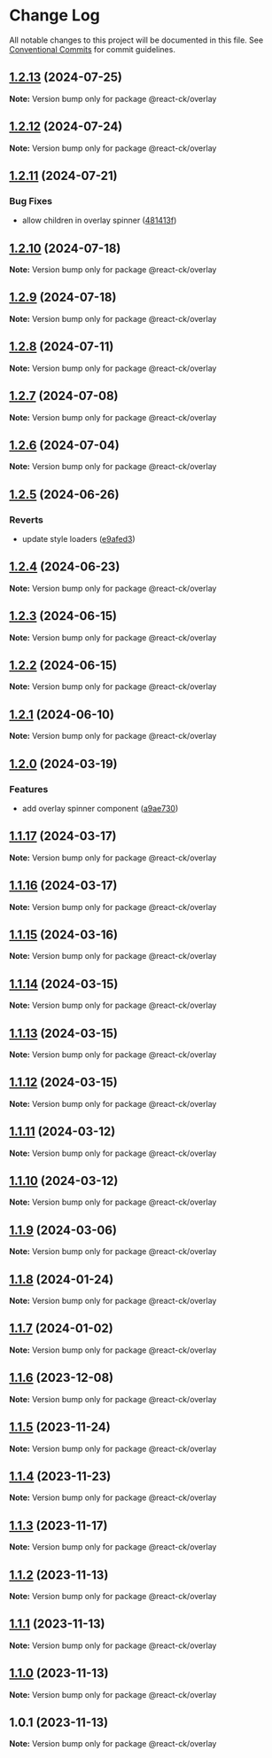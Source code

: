 # Change Log

All notable changes to this project will be documented in this file.
See [Conventional Commits](https://conventionalcommits.org) for commit guidelines.

## [1.2.13](https://github.com/abelflopes/react-ck/compare/@react-ck/overlay@1.2.12...@react-ck/overlay@1.2.13) (2024-07-25)

**Note:** Version bump only for package @react-ck/overlay





## [1.2.12](https://github.com/abelflopes/react-ck/compare/@react-ck/overlay@1.2.11...@react-ck/overlay@1.2.12) (2024-07-24)

**Note:** Version bump only for package @react-ck/overlay





## [1.2.11](https://github.com/abelflopes/react-ck/compare/@react-ck/overlay@1.2.10...@react-ck/overlay@1.2.11) (2024-07-21)


### Bug Fixes

* allow children in overlay spinner ([481413f](https://github.com/abelflopes/react-ck/commit/481413f229fa8ad1f659425c70deec595549bc10))



## [1.2.10](https://github.com/abelflopes/react-ck/compare/@react-ck/overlay@1.2.9...@react-ck/overlay@1.2.10) (2024-07-18)

**Note:** Version bump only for package @react-ck/overlay





## [1.2.9](https://github.com/abelflopes/react-ck/compare/@react-ck/overlay@1.2.8...@react-ck/overlay@1.2.9) (2024-07-18)

**Note:** Version bump only for package @react-ck/overlay





## [1.2.8](https://github.com/abelflopes/react-ck/compare/@react-ck/overlay@1.2.7...@react-ck/overlay@1.2.8) (2024-07-11)

**Note:** Version bump only for package @react-ck/overlay





## [1.2.7](https://github.com/abelflopes/react-ck/compare/@react-ck/overlay@1.2.6...@react-ck/overlay@1.2.7) (2024-07-08)

**Note:** Version bump only for package @react-ck/overlay





## [1.2.6](https://github.com/abelflopes/react-ck/compare/@react-ck/overlay@1.2.5...@react-ck/overlay@1.2.6) (2024-07-04)

**Note:** Version bump only for package @react-ck/overlay





## [1.2.5](https://github.com/abelflopes/react-ck/compare/@react-ck/overlay@1.2.4...@react-ck/overlay@1.2.5) (2024-06-26)


### Reverts

* update style loaders ([e9afed3](https://github.com/abelflopes/react-ck/commit/e9afed309e7893e95b4b02cceb7e9636670740b8))



## [1.2.4](https://github.com/abelflopes/react-ck/compare/@react-ck/overlay@1.2.3...@react-ck/overlay@1.2.4) (2024-06-23)

**Note:** Version bump only for package @react-ck/overlay





## [1.2.3](https://github.com/abelflopes/react-ck/compare/@react-ck/overlay@1.2.2...@react-ck/overlay@1.2.3) (2024-06-15)

**Note:** Version bump only for package @react-ck/overlay





## [1.2.2](https://github.com/abelflopes/react-ck/compare/@react-ck/overlay@1.2.1...@react-ck/overlay@1.2.2) (2024-06-15)

**Note:** Version bump only for package @react-ck/overlay





## [1.2.1](https://github.com/abelflopes/react-ck/compare/@react-ck/overlay@1.2.0...@react-ck/overlay@1.2.1) (2024-06-10)

**Note:** Version bump only for package @react-ck/overlay





## [1.2.0](https://github.com/abelflopes/react-ck/compare/@react-ck/overlay@1.1.17...@react-ck/overlay@1.2.0) (2024-03-19)


### Features

* add overlay spinner component ([a9ae730](https://github.com/abelflopes/react-ck/commit/a9ae73046b61b1dc5a97e24340070d1b812dde14))



## [1.1.17](https://github.com/abelflopes/react-ck/compare/@react-ck/overlay@1.1.16...@react-ck/overlay@1.1.17) (2024-03-17)

**Note:** Version bump only for package @react-ck/overlay





## [1.1.16](https://github.com/abelflopes/react-ck/compare/@react-ck/overlay@1.1.15...@react-ck/overlay@1.1.16) (2024-03-17)

**Note:** Version bump only for package @react-ck/overlay





## [1.1.15](https://github.com/abelflopes/react-ck/compare/@react-ck/overlay@1.1.14...@react-ck/overlay@1.1.15) (2024-03-16)

**Note:** Version bump only for package @react-ck/overlay





## [1.1.14](https://github.com/abelflopes/react-ck/compare/@react-ck/overlay@1.1.13...@react-ck/overlay@1.1.14) (2024-03-15)

**Note:** Version bump only for package @react-ck/overlay





## [1.1.13](https://github.com/abelflopes/react-ck/compare/@react-ck/overlay@1.1.12...@react-ck/overlay@1.1.13) (2024-03-15)

**Note:** Version bump only for package @react-ck/overlay





## [1.1.12](https://github.com/abelflopes/react-ck/compare/@react-ck/overlay@1.1.11...@react-ck/overlay@1.1.12) (2024-03-15)

**Note:** Version bump only for package @react-ck/overlay





## [1.1.11](https://github.com/abelflopes/react-ck/compare/@react-ck/overlay@1.1.10...@react-ck/overlay@1.1.11) (2024-03-12)

**Note:** Version bump only for package @react-ck/overlay





## [1.1.10](https://github.com/abelflopes/react-ck/compare/@react-ck/overlay@1.1.9...@react-ck/overlay@1.1.10) (2024-03-12)

**Note:** Version bump only for package @react-ck/overlay





## [1.1.9](https://github.com/abelflopes/react-ck/compare/@react-ck/overlay@1.1.8...@react-ck/overlay@1.1.9) (2024-03-06)

**Note:** Version bump only for package @react-ck/overlay





## [1.1.8](https://github.com/abelflopes/react-ck/compare/@react-ck/overlay@1.1.7...@react-ck/overlay@1.1.8) (2024-01-24)

**Note:** Version bump only for package @react-ck/overlay





## [1.1.7](https://github.com/abelflopes/react-ck/compare/@react-ck/overlay@1.1.6...@react-ck/overlay@1.1.7) (2024-01-02)

**Note:** Version bump only for package @react-ck/overlay





## [1.1.6](https://github.com/abelflopes/react-ck/compare/@react-ck/overlay@1.1.5...@react-ck/overlay@1.1.6) (2023-12-08)

**Note:** Version bump only for package @react-ck/overlay





## [1.1.5](https://github.com/abelflopes/react-ck/compare/@react-ck/overlay@1.1.4...@react-ck/overlay@1.1.5) (2023-11-24)

**Note:** Version bump only for package @react-ck/overlay





## [1.1.4](https://github.com/abelflopes/react-ck/compare/@react-ck/overlay@1.1.3...@react-ck/overlay@1.1.4) (2023-11-23)

**Note:** Version bump only for package @react-ck/overlay





## [1.1.3](https://github.com/abelflopes/react-ck/compare/@react-ck/overlay@1.1.2...@react-ck/overlay@1.1.3) (2023-11-17)

**Note:** Version bump only for package @react-ck/overlay





## [1.1.2](https://github.com/abelflopes/react-ck/compare/@react-ck/overlay@1.1.1...@react-ck/overlay@1.1.2) (2023-11-13)

**Note:** Version bump only for package @react-ck/overlay





## [1.1.1](https://github.com/abelflopes/react-ck/compare/@react-ck/overlay@1.1.0...@react-ck/overlay@1.1.1) (2023-11-13)

**Note:** Version bump only for package @react-ck/overlay





## [1.1.0](https://github.com/abelflopes/react-ck/compare/@react-ck/overlay@1.0.1...@react-ck/overlay@1.1.0) (2023-11-13)

**Note:** Version bump only for package @react-ck/overlay





## 1.0.1 (2023-11-13)

**Note:** Version bump only for package @react-ck/overlay

